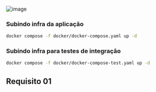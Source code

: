 ![image](https://user-images.githubusercontent.com/101267189/164761759-18d208fe-c31e-4307-ab75-212aadaa33ec.png)

### Subindo infra da aplicação
```sh
docker compose -f docker/docker-compose.yaml up -d
```

### Subindo infra para testes de integração
```sh
docker compose -f docker/docker-compose-test.yaml up -d
```

## Requisito 01
